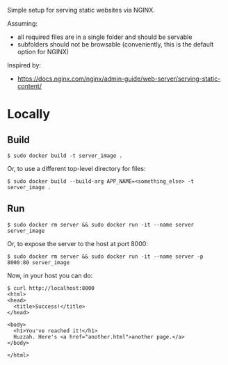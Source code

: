 Simple setup for serving static websites via NGINX.

Assuming:
* all required files are in a single folder and should be servable
* subfolders should not be browsable (conveniently, this is the default option for NGINX)

Inspired by:
* https://docs.nginx.com/nginx/admin-guide/web-server/serving-static-content/

# Locally

## Build
```
$ sudo docker build -t server_image .
```

Or, to use a different top-level directory for files:
```
$ sudo docker build --build-arg APP_NAME=<something_else> -t server_image .
```

## Run
```
$ sudo docker rm server && sudo docker run -it --name server server_image
```

Or, to expose the server to the host at port 8000:
```
$ sudo docker rm server && sudo docker run -it --name server -p 8000:80 server_image
```

Now, in your host you can do:
```
$ curl http://localhost:8000                                     
<html>
<head>
  <title>Success!</title>
</head>

<body>
  <h1>You've reached it!</h1>
  Huzzah. Here's <a href="another.html">another page.</a>
</body>

</html>
```
